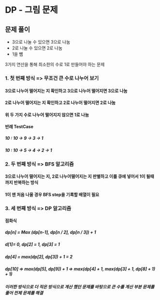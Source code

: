 # DP - 그림 문제

## 문제 풀이

- 3으로 나눌 수 있으면 3으로 나눔
- 2로 나눌 수 있으면 2로 나눔
- 1을 뻄

3가지 연산을 통해 최소한의 수로 1로 만들어야 하는 문제

### 1. 첫 번째 방식 => 무조건 큰 수로 나누어 보기

 #### 3으로 나누어 떨어지는 지 확인하고 3으로 나누어 떨어지면 3으로 나눔
 #### 2로 나누어 떨어지는 지 확인하고  2로 나누어 떨어지면 2로 나눔
 #### 위 두 가지 수로 나누어 떨어지지 않으면 1로 나눔 

#### 반례 TestCase

##### 10 : 10 -> 9 -> 3 -> 1 </br>
##### 10 : 10 -> 5 -> 4 -> 2 -> 1</br>


### 2. 두 번째 방식 => BFS 알고리즘
 #### 3으로 나누어 떨어지는 지, 2로 나누어떨어지는 지 판별하고 이를 큐에 넣어서 1이 될때까지 반복하는 방식
 #### 1이 맨 처음 나올 경우 BFS step을 기록할 배열이 필요

### 3. 세 번째 방식 => DP 알고리즘
 #### 점화식
 ##### dp[n] = Max (dp[n-1], dp[n / 2], dp[n / 3]) + 1
 ##### d[1]= 0, dp[2] = 1, dp[3] = 1
 ##### dp[4] = max(dp[2], dp[3]) + 1 = 2
 ##### dp[10] => max(dp[5], dp[9]) + 1 => max(dp[4] + 1, max(dp[3] + 1, dp[8] + 1) + 1)

##### 이러한 방식으로 더 작은 방식으로 계산 했던 문제를 바탕으로 큰 수를 계산 부분 문제를 풀어 전체 문제를 해결
